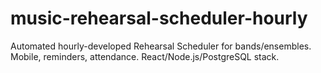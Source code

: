 # music-rehearsal-scheduler-hourly
Automated hourly-developed Rehearsal Scheduler for bands/ensembles. Mobile, reminders, attendance. React/Node.js/PostgreSQL stack.

